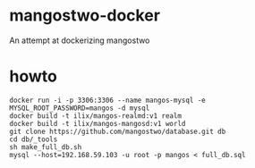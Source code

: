 # mangostwo-docker
An attempt at dockerizing mangostwo

# howto

```
docker run -i -p 3306:3306 --name mangos-mysql -e MYSQL_ROOT_PASSWORD=mangos -d mysql
docker build -t ilix/mangos-realmd:v1 realm
docker build -t ilix/mangos-mangosd:v1 world
git clone https://github.com/mangostwo/database.git db
cd db/_tools
sh make_full_db.sh
mysql --host=192.168.59.103 -u root -p mangos < full_db.sql

```
